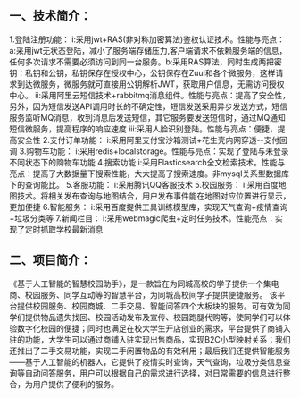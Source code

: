 ## 一、技术简介：

1.登陆注册功能：
	i:采用jwt+RAS(非对称加密算法)鉴权认证技术。性能与亮点：a:采用jwt无状态登陆，减小了服务端存储压力,客户端请求不依赖服务端的信息，任何多次请求不需要必须访问到同一台服务。b:采用RAS算法，同时生成两把密钥：私钥和公钥，私钥保存在授权中心，公钥保存在Zuul和各个微服务，这样请求到达微服务，微服务就可直接用公钥解析JWT，获取用户信息，无需访问授权中心。
	ii:采用阿里云短信技术+rabbitmq消息组件。性能与亮点：提高了安全性，另外，因为短信发送API调用时长的不确定性，短信发送采用异步发送方式，短信服务监听MQ消息，收到消息后发送短信，其它服务要发送短信时，通过MQ通知短信微服务，提高程序的响应速度
	iii:采用人脸识别登陆。性能与亮点：便捷，提高安全性
2.支付订单功能：
	i:采用阿里支付宝沙箱测试+花生壳内网穿透--支付回调
3.购物车功能：
	i:采用redis+localstorage。性能与亮点：实现了登陆与未登录不同状态下的购物车功能
4.搜索功能
	i:采用Elasticsearch全文检索技术。性能与亮点：提高了大数据量下搜索性能，大大提高了搜索速度。非mysql关系型数据库下的查询能比。
5.客服功能：
	i:采用腾讯QQ客服技术
5.校园服务：
	i:采用百度地图技术。将相关发布查询与地图结合，用户发布事件能在地图对应位置进行显示，更加便捷
6.智能服务：
	i:采用百度提供工具训练模型库，实现天气查询+疫情查询+垃圾分类等
7.新闻栏目：
	i:采用webmagic爬虫+定时任务技术。性能亮点：实现了定时抓取学校最新消息

## 二、项目简介：

《基于人工智能的智慧校园助手》，是一款旨在为同城高校的学子提供一个集电商、校园服务、同学互动等的智慧平台，为同城高校间学子提供便捷服务。
     该平台提供校园服务、校园商城、二手交易、智能问答四个大板块的服务。可有效为同学们提供物品遗失找回、校园活动发布及宣传、校园跑腿代购等，使同学们可以体验数字化校园的便捷；同时也满足在校大学生开店创业的需求，平台提供了商铺入驻的功能，大学生可以通过商铺入驻实现出售商品，实现B2C小型映射关系；我们还推出了二手交易功能，实现二手闲置物品的有效利用；最后我们还提供智能服务——基于人工智能的机器人，它提供了疫情实时查询，天气查询，垃圾分类信息查询等自动问答服务，用户可以根据自己的需求进行选择，对日常需要的信息进行整合，为用户提供了便利的服务。